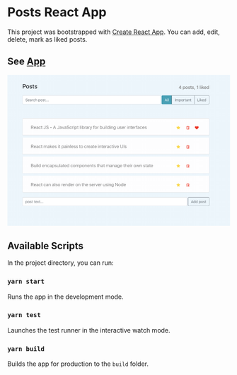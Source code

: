 # Posts React App

This project was bootstrapped with [Create React App](https://github.com/facebook/create-react-app).
You can add, edit, delete, mark as liked posts.

## See [App](https://quizzical-poincare-b8d35c.netlify.app/)
![react-posts-app](screenshots/posts.png "posts")

## Available Scripts
In the project directory, you can run:

### `yarn start`
Runs the app in the development mode.

### `yarn test`

Launches the test runner in the interactive watch mode.

### `yarn build`
Builds the app for production to the `build` folder.
